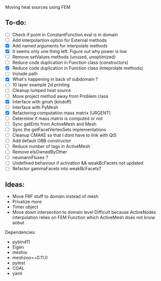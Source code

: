 Moving heat sources using FEM

To-do:
------
- [ ] Check if point in ConstantFunction eval is in domain
- [ ] Add interpolartion option for External methods
- [x] Add named arguments for interpolate methods
- [x] It seems only one thing left. Figure out why power is low
- [ ] Remove setValues methods (unused, unoptimized)
- [ ] Reduce code duplication in Function class (constructors)
- [x] Reduce code duplication in Function class (inteprolate methods)
- [ ] Include path
- [x] What's happening in back of subdomain ?
- [ ] 10 layer example 2d printing
- [ ] Cleanup lumped heat source
- [ ] Move project method away from Problem class
- [x] Interface with gmsh (kindoff)
- [ ] Interface with PyMesh
- [x] Refactoring computation mass matrix (URGENT)
- [ ] Determine if mass matrix is computed or not
- [ ] Sync getEnts from ActiveMesh and Mesh
- [ ] Sync the getFacetVertexSets implementations
- [ ] Cleanup CMAKE so that I dont have to link with Qt5
- [ ] Add default OBB constructor
- [ ] Reduce number of tags in ActiveMesh
- [ ] Remove elsOwnedByOther
- [ ] neumannFluxes ?
- [ ] Undefined behaviour if activation && weakBcFacets not updated
- [ ] Refactor gammaFacets into weakBcFacets?

Ideas:
------
- Move FRF stuff to domain instead of mesh
- Privatize more
- Timer object
- Move down intersection to domain level
Difficult because ActiveNodes interpolation relies on
FEM Function which ActiveMesh does not know aobut

Dependencies:

- pybind11
- Eigen
- meshio
- meshzoo==0.11.0
- pytest
- CGAL
- yaml
